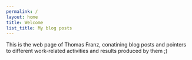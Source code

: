 ```yaml
---
permalink: /
layout: home
title: Welcome
list_title: My blog posts
---
```


This is the web page of Thomas Franz, conatining blog posts and pointers to different work-related activities and results produced by them ;)

